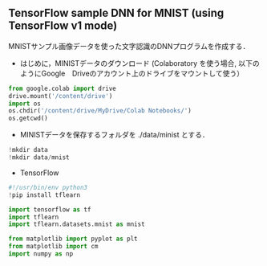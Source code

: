 ## TensorFlow sample DNN for MNIST (using TensorFlow v1 mode) 

MNISTサンプル画像データを使った文字認識のDNNプログラムを作成する．

- はじめに，MINISTデータのダウンロード (Colaboratory を使う場合, 以下のようにGoogle　Driveのアカウント上のドライブをマウントして使う）
```Python
from google.colab import drive
drive.mount('/content/drive')
import os
os.chdir('/content/drive/MyDrive/Colab Notebooks/')
os.getcwd()
```
- MINISTデータを保存するフォルダを ./data/minist とする．
```Python
!mkdir data
!mkdir data/mnist
```

- TensorFlow 
```Python
#!/usr/bin/env python3
!pip install tflearn

import tensorflow as tf
import tflearn 
import tflearn.datasets.mnist as mnist 

from matplotlib import pyplot as plt
from matplotlib import cm
import numpy as np 
```

